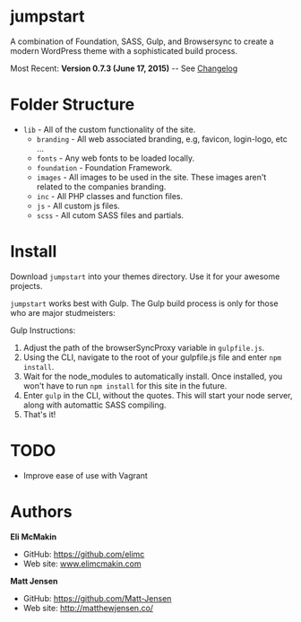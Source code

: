**jumpstart**
===========================

A combination of Foundation, SASS, Gulp, and Browsersync to create a modern WordPress theme with a sophisticated build process.

Most Recent: **Version 0.7.3 (June 17, 2015)** -- See [Changelog](./CHANGELOG.md)

# Folder Structure

 * `lib`           -       All of the custom functionality of the site.
    * `branding`     -       All web associated branding, e.g, favicon, login-logo, etc ...
    * `fonts`        -       Any web fonts to be loaded locally.
    * `foundation`   -       Foundation Framework.
    * `images`       -       All images to be used in the site. These images aren't related to the companies branding.
    * `inc`          -       All PHP classes and function files.
    * `js`           -       All custom js files.
    * `scss`         -       All cutom SASS files and partials.

# Install

Download `jumpstart` into your themes directory. Use it for your awesome projects.

`jumpstart` works best with Gulp. The Gulp build process is only for those who are major studmeisters:

Gulp Instructions:

1. Adjust the path of the browserSyncProxy variable in `gulpfile.js`.
2. Using the CLI, navigate to the root of your gulpfile.js file and enter `npm install`.
3. Wait for the node_modules to automatically install. Once installed, you won't have to run `npm install` for this site in the future.
4. Enter `gulp` in the CLI, without the quotes. This will start your node server, along with automattic SASS compiling.
5. That's it!

# TODO

* Improve ease of use with Vagrant

# Authors

**Eli McMakin**

* GitHub: https://github.com/elimc
* Web site: www.elimcmakin.com

**Matt Jensen**

* GitHub: https://github.com/Matt-Jensen
* Web site: http://matthewjensen.co/